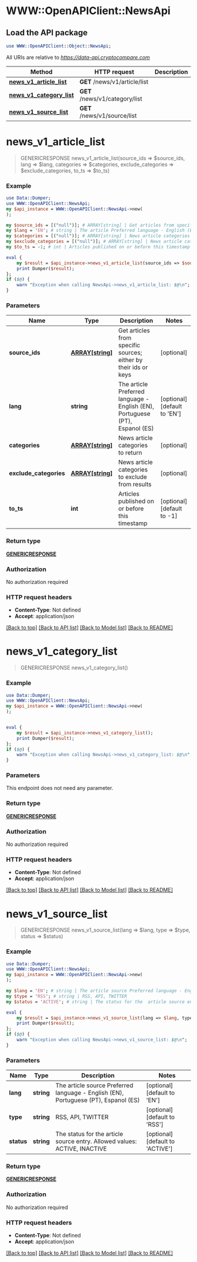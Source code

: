 # WWW::OpenAPIClient::NewsApi

## Load the API package
```perl
use WWW::OpenAPIClient::Object::NewsApi;
```

All URIs are relative to *https://data-api.cryptocompare.com*

Method | HTTP request | Description
------------- | ------------- | -------------
[**news_v1_article_list**](NewsApi.md#news_v1_article_list) | **GET** /news/v1/article/list | 
[**news_v1_category_list**](NewsApi.md#news_v1_category_list) | **GET** /news/v1/category/list | 
[**news_v1_source_list**](NewsApi.md#news_v1_source_list) | **GET** /news/v1/source/list | 


# **news_v1_article_list**
> GENERICRESPONSE news_v1_article_list(source_ids => $source_ids, lang => $lang, categories => $categories, exclude_categories => $exclude_categories, to_ts => $to_ts)



### Example
```perl
use Data::Dumper;
use WWW::OpenAPIClient::NewsApi;
my $api_instance = WWW::OpenAPIClient::NewsApi->new(
);

my $source_ids = [("null")]; # ARRAY[string] | Get articles from specific sources; either by their ids or keys
my $lang = 'EN'; # string | The article Preferred language - English (EN), Portuguese (PT), Espanol (ES)
my $categories = [("null")]; # ARRAY[string] | News article categories to return
my $exclude_categories = [("null")]; # ARRAY[string] | News article categories to exclude from results
my $to_ts = -1; # int | Articles published on or before this timestamp

eval {
    my $result = $api_instance->news_v1_article_list(source_ids => $source_ids, lang => $lang, categories => $categories, exclude_categories => $exclude_categories, to_ts => $to_ts);
    print Dumper($result);
};
if ($@) {
    warn "Exception when calling NewsApi->news_v1_article_list: $@\n";
}
```

### Parameters

Name | Type | Description  | Notes
------------- | ------------- | ------------- | -------------
 **source_ids** | [**ARRAY[string]**](string.md)| Get articles from specific sources; either by their ids or keys | [optional] 
 **lang** | **string**| The article Preferred language - English (EN), Portuguese (PT), Espanol (ES) | [optional] [default to &#39;EN&#39;]
 **categories** | [**ARRAY[string]**](string.md)| News article categories to return | [optional] 
 **exclude_categories** | [**ARRAY[string]**](string.md)| News article categories to exclude from results | [optional] 
 **to_ts** | **int**| Articles published on or before this timestamp | [optional] [default to -1]

### Return type

[**GENERICRESPONSE**](GENERICRESPONSE.md)

### Authorization

No authorization required

### HTTP request headers

 - **Content-Type**: Not defined
 - **Accept**: application/json

[[Back to top]](#) [[Back to API list]](../README.md#documentation-for-api-endpoints) [[Back to Model list]](../README.md#documentation-for-models) [[Back to README]](../README.md)

# **news_v1_category_list**
> GENERICRESPONSE news_v1_category_list()



### Example
```perl
use Data::Dumper;
use WWW::OpenAPIClient::NewsApi;
my $api_instance = WWW::OpenAPIClient::NewsApi->new(
);


eval {
    my $result = $api_instance->news_v1_category_list();
    print Dumper($result);
};
if ($@) {
    warn "Exception when calling NewsApi->news_v1_category_list: $@\n";
}
```

### Parameters
This endpoint does not need any parameter.

### Return type

[**GENERICRESPONSE**](GENERICRESPONSE.md)

### Authorization

No authorization required

### HTTP request headers

 - **Content-Type**: Not defined
 - **Accept**: application/json

[[Back to top]](#) [[Back to API list]](../README.md#documentation-for-api-endpoints) [[Back to Model list]](../README.md#documentation-for-models) [[Back to README]](../README.md)

# **news_v1_source_list**
> GENERICRESPONSE news_v1_source_list(lang => $lang, type => $type, status => $status)



### Example
```perl
use Data::Dumper;
use WWW::OpenAPIClient::NewsApi;
my $api_instance = WWW::OpenAPIClient::NewsApi->new(
);

my $lang = 'EN'; # string | The article source Preferred language - English (EN), Portuguese (PT), Espanol (ES)
my $type = 'RSS'; # string | RSS, API, TWITTER
my $status = 'ACTIVE'; # string | The status for the  article source entry. Allowed values: ACTIVE, INACTIVE

eval {
    my $result = $api_instance->news_v1_source_list(lang => $lang, type => $type, status => $status);
    print Dumper($result);
};
if ($@) {
    warn "Exception when calling NewsApi->news_v1_source_list: $@\n";
}
```

### Parameters

Name | Type | Description  | Notes
------------- | ------------- | ------------- | -------------
 **lang** | **string**| The article source Preferred language - English (EN), Portuguese (PT), Espanol (ES) | [optional] [default to &#39;EN&#39;]
 **type** | **string**| RSS, API, TWITTER | [optional] [default to &#39;RSS&#39;]
 **status** | **string**| The status for the  article source entry. Allowed values: ACTIVE, INACTIVE | [optional] [default to &#39;ACTIVE&#39;]

### Return type

[**GENERICRESPONSE**](GENERICRESPONSE.md)

### Authorization

No authorization required

### HTTP request headers

 - **Content-Type**: Not defined
 - **Accept**: application/json

[[Back to top]](#) [[Back to API list]](../README.md#documentation-for-api-endpoints) [[Back to Model list]](../README.md#documentation-for-models) [[Back to README]](../README.md)

